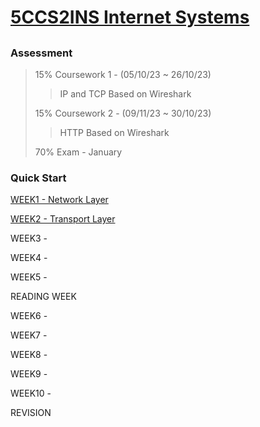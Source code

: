 # [5CCS2INS Internet Systems](https://keats.kcl.ac.uk/course/view.php?id=109910)
## 
### Assessment 
> 15% Coursework 1 - (05/10/23 ~ 26/10/23)
> > IP and TCP
> > Based on Wireshark
> 
> 15% Coursework 2 - (09/11/23 ~ 30/10/23)
> > HTTP
> > Based on Wireshark
> 
> 70% Exam - January
> 

### Quick Start
[WEEK1 - Network Layer](year2/5ccs2ins/w1.md)

[WEEK2 - Transport Layer](year2/5ccs2ins/w2.md)

WEEK3 - 

WEEK4 - 

WEEK5 - 

READING WEEK

WEEK6 - 

WEEK7 - 

WEEK8 - 

WEEK9 - 

WEEK10 - 

REVISION